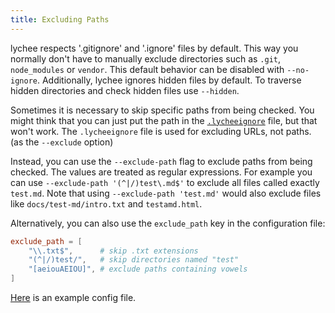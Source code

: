 ```yaml
---
title: Excluding Paths
---
```


lychee respects '.gitignore' and '.ignore' files by default.
This way you normally don't have to manually exclude directories such as `.git`, `node_modules` or `vendor`.
This default behavior can be disabled with `--no-ignore`.
Additionally, lychee ignores hidden files by default.
To traverse hidden directories and check hidden files use `--hidden`.

Sometimes it is necessary to skip specific paths from being checked.
You might think that you can just put the path in the [`.lycheeignore`](/recipes/excluding-links) file, but that won't work.
The `.lycheeignore` file is used for excluding URLs, not paths. (as the `--exclude` option)

Instead, you can use the `--exclude-path` flag to exclude paths from being checked.
The values are treated as regular expressions.
For example you can use `--exclude-path '(^|/)test\.md$'` to exclude all files called exactly `test.md`.
Note that using `--exclude-path 'test.md'` would also exclude files like `docs/test-md/intro.txt` and `testamd.html`.

Alternatively, you can also use the `exclude_path` key in the configuration file:

```toml title="lychee.toml"
exclude_path = [
    "\\.txt$",      # skip .txt extensions
    "(^|/)test/",   # skip directories named "test"
    "[aeiouAEIOU]", # exclude paths containing vowels
]
```

[Here](https://github.com/mre/endler.dev/blob/50d8d5f90dbafa445c9455e420a40f8866f3e1c7/lychee.toml#L28) is an example config file.
